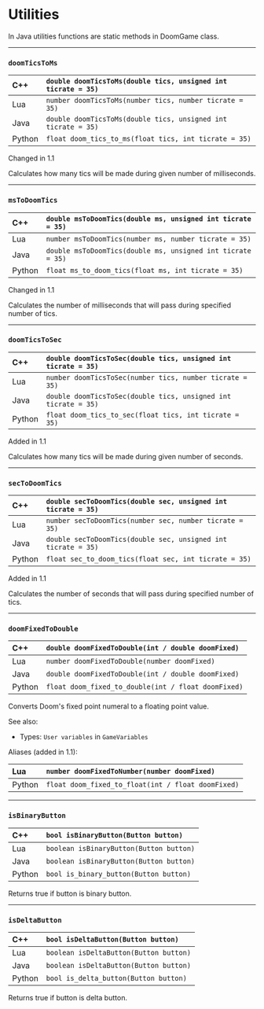 # Utilities

In Java utilities functions are static methods in DoomGame class.

---
### `doomTicsToMs`

| C++    | `double doomTicsToMs(double tics, unsigned int ticrate = 35)` |
| :--    | :--                                                           |
| Lua    | `number doomTicsToMs(number tics, number ticrate = 35)`       |
| Java   | `double doomTicsToMs(double tics, unsigned int ticrate = 35)` |
| Python | `float doom_tics_to_ms(float tics, int ticrate = 35)`         |

Changed in 1.1

Calculates how many tics will be made during given number of milliseconds.


---
### `msToDoomTics`

| C++    | `double msToDoomTics(double ms, unsigned int ticrate = 35)` |
| :--    | :--                                                         |
| Lua    | `number msToDoomTics(number ms, number ticrate = 35)`       |
| Java   | `double msToDoomTics(double ms, unsigned int ticrate = 35)` |
| Python | `float ms_to_doom_tics(float ms, int ticrate = 35)`         |

Changed in 1.1

Calculates the number of milliseconds that will pass during specified number of tics.


---
### `doomTicsToSec`

| C++    | `double doomTicsToSec(double tics, unsigned int ticrate = 35)` |
| :--    | :--                                                            |
| Lua    | `number doomTicsToSec(number tics, number ticrate = 35)`       |
| Java   | `double doomTicsToSec(double tics, unsigned int ticrate = 35)` |
| Python | `float doom_tics_to_sec(float tics, int ticrate = 35)`         |

Added in 1.1

Calculates how many tics will be made during given number of seconds.


---
### `secToDoomTics`

| C++    | `double secToDoomTics(double sec, unsigned int ticrate = 35)` |
| :--    | :--                                                           |
| Lua    | `number secToDoomTics(number sec, number ticrate = 35)`       |
| Java   | `double secToDoomTics(double sec, unsigned int ticrate = 35)` |
| Python | `float sec_to_doom_tics(float sec, int ticrate = 35)`         |

Added in 1.1

Calculates the number of seconds that will pass during specified number of tics.


---
### `doomFixedToDouble`

| C++    | `double doomFixedToDouble(int / double doomFixed)`  |
| :--    | :--                                                 |
| Lua    | `number doomFixedToDouble(number doomFixed)`        |
| Java   | `double doomFixedToDouble(int / double doomFixed)`  |
| Python | `float doom_fixed_to_double(int / float doomFixed)` |

Converts Doom's fixed point numeral to a floating point value.

See also: 
- Types: `User variables` in `GameVariables`

Aliases (added in 1.1):

| Lua    | `number doomFixedToNumber(number doomFixed)`       |
| :--    | :--                                                |
| Python | `float doom_fixed_to_float(int / float doomFixed)` |


---
### `isBinaryButton`

| C++    | `bool isBinaryButton(Button button)`    |
| :--    | :--                                     |
| Lua    | `boolean isBinaryButton(Button button)` |
| Java   | `boolean isBinaryButton(Button button)` |
| Python | `bool is_binary_button(Button button)`  |

Returns true if button is binary button.


---
### `isDeltaButton`

| C++    | `bool isDeltaButton(Button button)`    |
| :--    | :--                                    |
| Lua    | `boolean isDeltaButton(Button button)` |
| Java   | `boolean isDeltaButton(Button button)` |
| Python | `bool is_delta_button(Button button)`  |

Returns true if button is delta button.